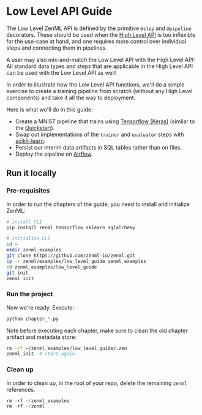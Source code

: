 # Low Level API Guide

The Low Level ZenML API is defined by the primitive `@step` and `@pipeline` decorators. These should be used when the [High Level API](../high-level-api) is too inflexible for the use-case at hand, and one requires more control over individual steps and connecting them in pipelines.

A user may also mix-and-match the Low Level API with the High Level API: All standard data types and steps that are applicable in the High Level API can be used with the Low Level API as well!

In order to illustrate how the Low Level API functions, we'll do a simple exercise to create a training pipeline from scratch (without any High Level components)  and take it all the way to deployment.

Here is what we'll do in this guide:

* Create a MNIST pipeline that trains using [Tensorflow (Keras)](https://www.tensorflow.org/) (similar to the [Quickstart](../../quickstart-guide.md)).
* Swap out implementations of the `trainer` and `evaluator` steps with [scikit-learn](https://scikit-learn.org/).
* Persist our interim data artifacts in SQL tables rather than on files.
* Deploy the pipeline on [Airflow](https://airflow.apache.org/).


## Run it locally

### Pre-requisites
In order to run the chapters of the guide, you need to install and initialize ZenML:

```bash
# install CLI
pip install zenml tensorflow sklearn sqlalchemy

# initialize CLI
cd ~
mkdir zenml_examples
git clone https://github.com/zenml-io/zenml.git
cp -r zenml/examples/low_level_guide zenml_examples
cd zenml_examples/low_level_guide
git init
zenml init
```

### Run the project
Now we're ready. Execute:

```bash
python chapter_*.py
```

Note before executing each chapter, make sure to clean the old chapter artifact and metadata store:

```bash
rm -rf ~/zenml_examples/low_level_guide/.zen
zenml init  # start again
```

### Clean up
In order to clean up, in the root of your repo, delete the remaining `zenml` references.

```python
rm -rf ~/zenml_examples
rm -rf ~/zenml
```